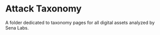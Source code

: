# Attack Taxonomy

A folder dedicated to taxonomy pages for all digital assets analyzed by Sena Labs.
